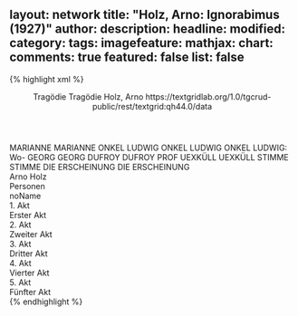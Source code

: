 layout: network
title: "Holz, Arno: Ignorabimus (1927)"
author:
description:
headline:
modified:
category:
tags:
imagefeature:
mathjax:
chart:
comments: true
featured: false
list: false
---
{% highlight xml %}
<?xml-model href="https://raw.githubusercontent.com/DLiNa/project/master/rules/lina.rnc"?><?xml-model href="https://raw.githubusercontent.com/DLiNa/project/master/rules/lina.sch"?>
<play xmlns="http://lina.digital">
  <header>
    <title>Ignorabimus</title>
    <subtitle>Tragödie</subtitle>
    <genretitle>Tragödie</genretitle>
    <author>Holz, Arno</author>
    <date when="1914" type="print"/>
    <date when="1927" type="premiere"/>
    <source>https://textgridlab.org/1.0/tgcrud-public/rest/textgrid:qh44.0/data</source>
  </header>
  <personae>
    <character>
      <name>MARIANNE</name>
      <alias xml:id="marianne">
        <name>MARIANNE</name>
      </alias>
    </character>
    <character>
      <name>ONKEL LUDWIG</name>
      <alias xml:id="onkel_ludwig">
        <name>ONKEL LUDWIG</name>
      </alias>
      <alias xml:id="onkel_ludwig_wo">
        <name>ONKEL LUDWIG: Wo-</name>
      </alias>
    </character>
    <character>
      <name>GEORG</name>
      <alias xml:id="georg">
        <name>GEORG</name>
      </alias>
    </character>
    <character>
      <name>DUFROY</name>
      <alias xml:id="dufroy">
        <name>DUFROY</name>
      </alias>
      <alias xml:id="prof">
        <name>PROF</name>
      </alias>
    </character>
    <character>
      <name>UEXKÜLL</name>
      <alias xml:id="uexküll">
        <name>UEXKÜLL</name>
      </alias>
    </character>
    <character>
      <name>STIMME</name>
      <alias xml:id="stimme">
        <name>STIMME</name>
      </alias>
    </character>
    <character>
      <name>DIE ERSCHEINUNG</name>
      <alias xml:id="die_erscheinung">
        <name>DIE ERSCHEINUNG</name>
      </alias>
    </character>
  </personae>
  <text>
    <div>
      <head>Arno Holz</head>
    </div>
    <div>
      <head>Personen</head>
      <div>
        <head>noName</head>
      </div>
    </div>
    <div>
      <head>1. Akt</head>
      <div>
        <head>Erster Akt</head>
        <sp who="#marianne">
          <amount n="320" unit="speech_acts"/>
          <amount n="4588" unit="words"/>
          <amount n="238" unit="lines"/>
          <amount n="29446" unit="chars"/>
        </sp>
        <sp who="#onkel_ludwig">
          <amount n="197" unit="speech_acts"/>
          <amount n="4968" unit="words"/>
          <amount n="113" unit="lines"/>
          <amount n="31637" unit="chars"/>
        </sp>
        <sp who="#georg">
          <amount n="199" unit="speech_acts"/>
          <amount n="6257" unit="words"/>
          <amount n="97" unit="lines"/>
          <amount n="40716" unit="chars"/>
        </sp>
        <sp who="#prof">
          <amount n="1" unit="speech_acts"/>
          <amount n="101" unit="words"/>
          <amount n="673" unit="chars"/>
        </sp>
        <sp who="#dufroy">
          <amount n="124" unit="speech_acts"/>
          <amount n="3248" unit="words"/>
          <amount n="62" unit="lines"/>
          <amount n="21362" unit="chars"/>
        </sp>
      </div>
    </div>
    <div>
      <head>2. Akt</head>
      <div>
        <head>Zweiter Akt</head>
        <sp who="#marianne">
          <amount n="107" unit="speech_acts"/>
          <amount n="986" unit="words"/>
          <amount n="92" unit="lines"/>
          <amount n="6146" unit="chars"/>
        </sp>
        <sp who="#uexküll">
          <amount n="75" unit="speech_acts"/>
          <amount n="1651" unit="words"/>
          <amount n="44" unit="lines"/>
          <amount n="10560" unit="chars"/>
        </sp>
        <sp who="#onkel_ludwig">
          <amount n="61" unit="speech_acts"/>
          <amount n="965" unit="words"/>
          <amount n="44" unit="lines"/>
          <amount n="6536" unit="chars"/>
        </sp>
        <sp who="#georg">
          <amount n="137" unit="speech_acts"/>
          <amount n="3026" unit="words"/>
          <amount n="80" unit="lines"/>
          <amount n="19125" unit="chars"/>
        </sp>
        <sp who="#dufroy">
          <amount n="100" unit="speech_acts"/>
          <amount n="2479" unit="words"/>
          <amount n="55" unit="lines"/>
          <amount n="15910" unit="chars"/>
        </sp>
      </div>
    </div>
    <div>
      <head>3. Akt</head>
      <div>
        <head>Dritter Akt</head>
        <sp who="#onkel_ludwig">
          <amount n="133" unit="speech_acts"/>
          <amount n="913" unit="words"/>
          <amount n="124" unit="lines"/>
          <amount n="5374" unit="chars"/>
        </sp>
        <sp who="#georg">
          <amount n="147" unit="speech_acts"/>
          <amount n="2203" unit="words"/>
          <amount n="101" unit="lines"/>
          <amount n="13644" unit="chars"/>
        </sp>
        <sp who="#marianne">
          <amount n="10" unit="speech_acts"/>
          <amount n="56" unit="words"/>
          <amount n="10" unit="lines"/>
          <amount n="351" unit="chars"/>
        </sp>
        <sp who="#dufroy">
          <amount n="150" unit="speech_acts"/>
          <amount n="1853" unit="words"/>
          <amount n="123" unit="lines"/>
          <amount n="11598" unit="chars"/>
        </sp>
        <sp who="#uexküll">
          <amount n="107" unit="speech_acts"/>
          <amount n="1033" unit="words"/>
          <amount n="95" unit="lines"/>
          <amount n="6222" unit="chars"/>
        </sp>
        <sp who="#stimme">
          <amount n="4" unit="speech_acts"/>
          <amount n="19" unit="words"/>
          <amount n="4" unit="lines"/>
          <amount n="114" unit="chars"/>
        </sp>
        <sp who="#die_erscheinung">
          <amount n="45" unit="speech_acts"/>
          <amount n="304" unit="words"/>
          <amount n="40" unit="lines"/>
          <amount n="1909" unit="chars"/>
        </sp>
      </div>
    </div>
    <div>
      <head>4. Akt</head>
      <div>
        <head>Vierter Akt</head>
        <sp who="#uexküll">
          <amount n="153" unit="speech_acts"/>
          <amount n="2717" unit="words"/>
          <amount n="97" unit="lines"/>
          <amount n="17652" unit="chars"/>
        </sp>
        <sp who="#onkel_ludwig">
          <amount n="192" unit="speech_acts"/>
          <amount n="2585" unit="words"/>
          <amount n="145" unit="lines"/>
          <amount n="16282" unit="chars"/>
        </sp>
        <sp who="#georg">
          <amount n="132" unit="speech_acts"/>
          <amount n="3662" unit="words"/>
          <amount n="84" unit="lines"/>
          <amount n="22730" unit="chars"/>
        </sp>
        <sp who="#dufroy">
          <amount n="97" unit="speech_acts"/>
          <amount n="1293" unit="words"/>
          <amount n="80" unit="lines"/>
          <amount n="8108" unit="chars"/>
        </sp>
        <sp who="#marianne">
          <amount n="132" unit="speech_acts"/>
          <amount n="2223" unit="words"/>
          <amount n="93" unit="lines"/>
          <amount n="14368" unit="chars"/>
        </sp>
      </div>
    </div>
    <div>
      <head>5. Akt</head>
      <div>
        <head>Fünfter Akt</head>
        <sp who="#georg">
          <amount n="337" unit="speech_acts"/>
          <amount n="5711" unit="words"/>
          <amount n="242" unit="lines"/>
          <amount n="37228" unit="chars"/>
        </sp>
        <sp who="#dufroy">
          <amount n="413" unit="speech_acts"/>
          <amount n="7614" unit="words"/>
          <amount n="303" unit="lines"/>
          <amount n="49883" unit="chars"/>
        </sp>
        <sp who="#onkel_ludwig">
          <amount n="280" unit="speech_acts"/>
          <amount n="2890" unit="words"/>
          <amount n="227" unit="lines"/>
          <amount n="19229" unit="chars"/>
        </sp>
        <sp who="#onkel_ludwig_wo">
          <amount n="1" unit="speech_acts"/>
          <amount n="1" unit="words"/>
          <amount n="1" unit="lines"/>
          <amount n="8" unit="chars"/>
        </sp>
        <sp who="#marianne">
          <amount n="197" unit="speech_acts"/>
          <amount n="2530" unit="words"/>
          <amount n="150" unit="lines"/>
          <amount n="16396" unit="chars"/>
        </sp>
      </div>
    </div>
  </text>
</play>
{% endhighlight %}